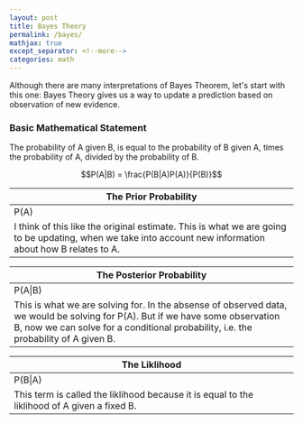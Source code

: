 ```yaml
---
layout: post
title: Bayes Theory
permalink: /bayes/
mathjax: true
except_separator: <!--more-->
categories: math
---
```


Although there are many interpretations of Bayes Theorem, let's start with this one: Bayes Theory gives us a way to update a prediction based on observation of new evidence. 

<!--more-->

### Basic Mathematical Statement

The probability of A given B, is equal to the probability of B given A, times the probability of A, divided by the probability of B. 

$$P(A|B) = \frac{P(B|A)P(A)}{P(B)}$$


| The Prior Probability
|- 
| P(A)
| I think of this like the original estimate. This is what we are going to be updating, when we take into account new information about how B relates to A. 


| The Posterior Probability
|- 
| P(A\|B)
| This is what we are solving for. In the absense of observed data, we would be solving for P(A). But if we have some observation B, now we can solve for a conditional probability, i.e. the probability of A given B. 


| The Liklihood
|- 
| P(B\|A)
| This term is called the liklihood because it is equal to the liklihood of A given a fixed B. 







